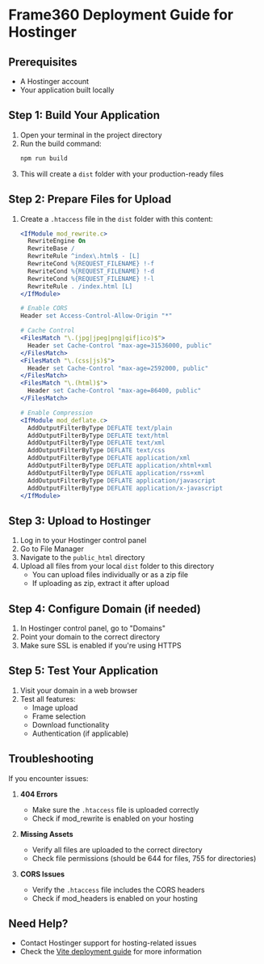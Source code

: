 # Frame360 Deployment Guide for Hostinger

## Prerequisites
- A Hostinger account
- Your application built locally

## Step 1: Build Your Application
1. Open your terminal in the project directory
2. Run the build command:
   ```bash
   npm run build
   ```
3. This will create a `dist` folder with your production-ready files

## Step 2: Prepare Files for Upload
1. Create a `.htaccess` file in the `dist` folder with this content:
   ```apache
   <IfModule mod_rewrite.c>
     RewriteEngine On
     RewriteBase /
     RewriteRule ^index\.html$ - [L]
     RewriteCond %{REQUEST_FILENAME} !-f
     RewriteCond %{REQUEST_FILENAME} !-d
     RewriteCond %{REQUEST_FILENAME} !-l
     RewriteRule . /index.html [L]
   </IfModule>

   # Enable CORS
   Header set Access-Control-Allow-Origin "*"

   # Cache Control
   <FilesMatch "\.(jpg|jpeg|png|gif|ico)$">
     Header set Cache-Control "max-age=31536000, public"
   </FilesMatch>
   <FilesMatch "\.(css|js)$">
     Header set Cache-Control "max-age=2592000, public"
   </FilesMatch>
   <FilesMatch "\.(html)$">
     Header set Cache-Control "max-age=86400, public"
   </FilesMatch>

   # Enable Compression
   <IfModule mod_deflate.c>
     AddOutputFilterByType DEFLATE text/plain
     AddOutputFilterByType DEFLATE text/html
     AddOutputFilterByType DEFLATE text/xml
     AddOutputFilterByType DEFLATE text/css
     AddOutputFilterByType DEFLATE application/xml
     AddOutputFilterByType DEFLATE application/xhtml+xml
     AddOutputFilterByType DEFLATE application/rss+xml
     AddOutputFilterByType DEFLATE application/javascript
     AddOutputFilterByType DEFLATE application/x-javascript
   </IfModule>
   ```

## Step 3: Upload to Hostinger
1. Log in to your Hostinger control panel
2. Go to File Manager
3. Navigate to the `public_html` directory
4. Upload all files from your local `dist` folder to this directory
   - You can upload files individually or as a zip file
   - If uploading as zip, extract it after upload

## Step 4: Configure Domain (if needed)
1. In Hostinger control panel, go to "Domains"
2. Point your domain to the correct directory
3. Make sure SSL is enabled if you're using HTTPS

## Step 5: Test Your Application
1. Visit your domain in a web browser
2. Test all features:
   - Image upload
   - Frame selection
   - Download functionality
   - Authentication (if applicable)

## Troubleshooting
If you encounter issues:

1. **404 Errors**
   - Make sure the `.htaccess` file is uploaded correctly
   - Check if mod_rewrite is enabled on your hosting

2. **Missing Assets**
   - Verify all files are uploaded to the correct directory
   - Check file permissions (should be 644 for files, 755 for directories)

3. **CORS Issues**
   - Verify the `.htaccess` file includes the CORS headers
   - Check if mod_headers is enabled on your hosting

## Need Help?
- Contact Hostinger support for hosting-related issues
- Check the [Vite deployment guide](https://vitejs.dev/guide/static-deploy.html) for more information 